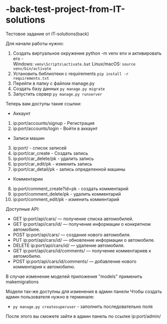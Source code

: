 # -back-test-project-from-IT-solutions

Тестовое задание от IT-solutions(back)

Для начали работы нужно:

1) Создать виртуальное окружение python -m venv env и активировать его -  
 Windows: `venv\Scripts\activate.bat` 
 Linux/macOS: `source venv/bin/activate`
2) Установить библиотеки с 
 requirements `pip install -r requirements.txt`
 3) Перейти в папку с файлом manage.py
 4) Создать базу данных `py manage.py migrate`
 5) Запустить сервер `py manage.py runserver`

Теперь вам доступы такие ссылки:
* Аккаунт
1. ip:port/accounts/signup - Регистрация
2. ip:port/accounts/login - Войти в аккаунт 
* Записи машин
3. ip:port/ - список записей
4. ip:port/car_create - Создать запись
5. ip:port/car_delete/pk - удалить запись 
6. ip:port/car_edit/pk - изменить запись
7. ip:port/car_detail/pk - запись определенной машины
* Комментарии
8. ip:port/comment_create?id=pk - создать комментарий
9. ip:port/comment_delete/pk - удалить комментарий
10. ip:port/comment_edit/pk - изменить комментарий

Доступные API:

* GET ip:port/api/cars/ — получение списка автомобилей.
* GET ip:port/api/cars/id/ — получение информации о конкретном
автомобиле.
* POST ip:port/api/cars/ — создание нового автомобиля.
* PUT ip:port/api/cars/id/ — обновление информации о
автомобиле.
* DELETE ip:port/api/cars/id/ — удаление автомобиля.
* GET ip:port/api/cars/id/comments/ — получение комментариев к
автомобилю.
* POST ip:port/api/cars/id/comments/ — добавление нового
комментария к автомобилю.

В случае изменение моделей приложения "models" применить makemigrations

Модели так-же доступны для изменения в админ панели
Чтобы создать админ пользователя нужно в терминале:
* `py manage.py createsuperuser` - заполнить последовательно поля

После этого вы сможете зайти в админ панель по ссылке 
ip:port/admin/
